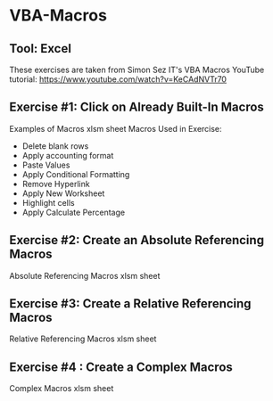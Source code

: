 # VBA-Macros
## Tool: Excel
These exercises are taken from Simon Sez IT's VBA Macros YouTube tutorial: https://www.youtube.com/watch?v=KeCAdNVTr70
## Exercise #1: Click on Already Built-In Macros 
Examples of Macros xlsm sheet 
Macros Used in Exercise: 
* Delete blank rows           
* Apply accounting format     
* Paste Values                
* Apply Conditional Formatting
* Remove Hyperlink
* Apply New Worksheet 
* Highlight cells 
* Apply Calculate Percentage
## Exercise #2: Create an Absolute Referencing Macros
Absolute Referencing Macros xlsm sheet
## Exercise #3: Create a Relative Referencing Macros
Relative Referencing Macros xlsm sheet
## Exercise #4 : Create a Complex Macros 
Complex Macros xlsm sheet
